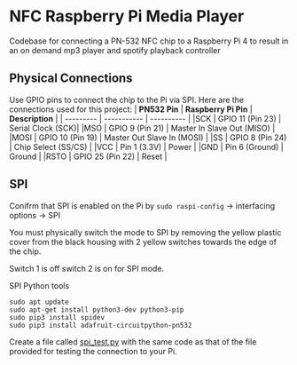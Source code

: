 # NFC Raspberry Pi Media Player
Codebase for connecting a PN-532 NFC chip to a Raspberry Pi 4 to result in an on demand mp3 player and spotify playback controller

## Physical Connections
Use GPIO pins to connect the chip to the Pi via SPI.
Here are the connections used for this project:
| **PN532 Pin** |	**Raspberry Pi Pin** | **Description** |
| --------- | ----------- | ---------- |
|SCK |	GPIO 11 (Pin 23) | Serial Clock (SCK)|
|MSO | GPIO 9 (Pin 21) | Master In Slave Out (MISO) |
|MOSI	| GPIO 10 (Pin 19) | Master Out Slave In (MOSI) |
|SS	| GPIO 8 (Pin 24)	| Chip Select (SS/CS) |
|VCC	| Pin 1 (3.3V)	| Power |
|GND	| Pin 6 (Ground)	| Ground |
|RSTO	| GPIO 25 (Pin 22) |	Reset |



## SPI 
Conifrm that SPI is enabled on the Pi by
`sudo raspi-config` -> interfacing options -> SPI 

You must physically switch the mode to SPI by removing the yellow plastic cover from the black housing with 2 yellow switches towards the edge of the chip.

Switch 1 is off switch 2 is on for SPI mode.

SPI Python tools 
```
sudo apt update
sudo apt-get install python3-dev python3-pip
sudo pip3 install spidev
sudo pip3 install adafruit-circuitpython-pn532
```
Create a file called [spi_test.py](spi_test.py) with the same code as that of the file provided for testing the connection to your Pi.
